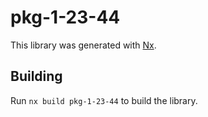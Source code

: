 # pkg-1-23-44

This library was generated with [Nx](https://nx.dev).

## Building

Run `nx build pkg-1-23-44` to build the library.
